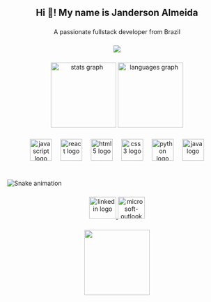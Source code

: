 <h2 align="center">Hi 👋! My name is Janderson Almeida</h2>

###

<p align="center">A passionate fullstack developer from Brazil</p>

###

<div align="center">
  <img src="https://profile-counter.glitch.me/janderson4lmeida/count.svg?"  />
</div>

###

<div align="center">
  <img src="https://github-readme-stats.vercel.app/api?username=janderson4lmeida&hide_title=false&hide_rank=false&show_icons=true&include_all_commits=true&count_private=true&disable_animations=false&theme=dracula&locale=en&hide_border=false" height="150" alt="stats graph"  />
  <img src="https://github-readme-stats.vercel.app/api/top-langs?username=janderson4lmeida&locale=en&hide_title=false&layout=compact&card_width=320&langs_count=5&theme=dracula&hide_border=false" height="150" alt="languages graph"  />
</div>

###

<div align="center">
  <img src="https://cdn.jsdelivr.net/gh/devicons/devicon/icons/javascript/javascript-original.svg" height="50" alt="javascript logo"  />
  <img width="12" />
  <img src="https://cdn.jsdelivr.net/gh/devicons/devicon/icons/react/react-original.svg" height="50" alt="react logo"  />
  <img width="12" />
  <img src="https://cdn.jsdelivr.net/gh/devicons/devicon/icons/html5/html5-original.svg" height="50" alt="html5 logo"  />
  <img width="12" />
  <img src="https://cdn.jsdelivr.net/gh/devicons/devicon/icons/css3/css3-original.svg" height="50" alt="css3 logo"  />
  <img width="12" />
  <img src="https://cdn.jsdelivr.net/gh/devicons/devicon/icons/python/python-original.svg" height="50" alt="python logo"  />
  <img width="12" />
  <img src="https://cdn.jsdelivr.net/gh/devicons/devicon/icons/java/java-original.svg" height="50" alt="java logo"  />
</div>

###

<br clear="both">

<img src="https://raw.githubusercontent.com/janderson4lmeida/janderson4lmeida/output/snake.svg" alt="Snake animation" />

###

<div align="center">
  <a href="https://www.linkedin.com/in/janderson-almeida/" target="_blank">
    <img src="https://raw.githubusercontent.com/maurodesouza/profile-readme-generator/master/src/assets/icons/social/linkedin/default.svg" width="62" height="50" alt="linkedin logo"  />
  </a>
  <a href="janderson.almeidaa@outlook.com" target="_blank">
    <img src="https://raw.githubusercontent.com/maurodesouza/profile-readme-generator/master/src/assets/icons/social/microsoft-outlook/default.svg" width="62" height="50" alt="microsoft-outlook logo"  />
  </a>
</div>

###

<div align="center">
  <img height="150" src="https://cdn.goconqr.com/uploads/node/image/48171874/desktop_07203408-8345-4979-b599-a858913451ba.gif"  />
</div>

###
